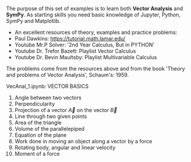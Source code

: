 The purpose of this set of examples is to learn both **Vector Analysis** and **SymPy**. As starting skills you need basic knowledge of Jupyter, Python, SymPy and Matplotlib.
*  An excellent resources of theory, examples and practice problems:
*  Paul Dawkins: https://tutorial.math.lamar.edu/
*  Youtube Mr.P Solver: '2nd Year Calculus, But in PYTHON'
*  Youtube Dr. Trefor Bazett: Playlist Vector Calculus
*  Youtube Dr. Bevin Maultsby: Playlist Multivariable Calculus

The problems come from the resources above and from the book 'Theory and problems of Vector Analysis', Schaum's: 1959.

VecAnal_1.ipynb: 
VECTOR  BASICS
 1. Angle between two vectors
 2. Perpendicularity
 3. Projection of a vector $\vec{A}$ on the vector $\vec{B}$
 4. Line through two given points
 5. Area of the  triangle
 6. Volume of the parallelepiped
 7. Equation of the plane
 8. Work done in moving an object along a vector by a force
 9. Rotating body, angular and linear velocity
10. Moment of a force
